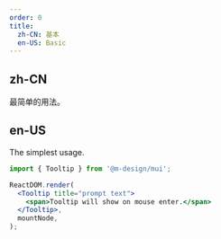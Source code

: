 ```yaml
---
order: 0
title:
  zh-CN: 基本
  en-US: Basic
---
```


## zh-CN

最简单的用法。

## en-US

The simplest usage.

```jsx
import { Tooltip } from '@m-design/mui';

ReactDOM.render(
  <Tooltip title="prompt text">
    <span>Tooltip will show on mouse enter.</span>
  </Tooltip>,
  mountNode,
);
```
